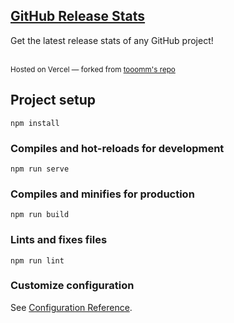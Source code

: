 ## [GitHub Release Stats](https://github-release-stats.alpha49.com)
Get the latest release stats of any GitHub project!

<br>
<sub>Hosted on Vercel &mdash; forked from <a href="https://github.com/tooomm/github-release-stats">tooomm's repo</a></sub>

## Project setup
```
npm install
```

### Compiles and hot-reloads for development
```
npm run serve
```

### Compiles and minifies for production
```
npm run build
```

### Lints and fixes files
```
npm run lint
```

### Customize configuration
See [Configuration Reference](https://cli.vuejs.org/config/).
